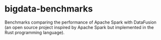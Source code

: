 # bigdata-benchmarks

Benchmarks comparing the performance of Apache Spark with DataFusion (an open source project inspired by Apache Spark but implemented in the Rust programming language).



